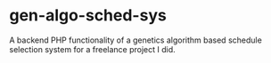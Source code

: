 # gen-algo-sched-sys
A backend PHP functionality of a genetics algorithm based schedule selection system for a freelance project I did.
